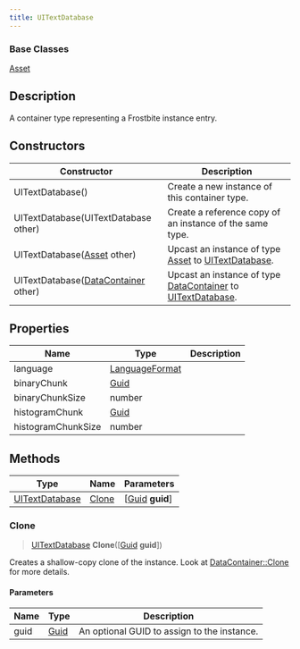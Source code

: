 ```yaml
---
title: UITextDatabase
---
```

### Base Classes

[Asset](/vext/ref/fb/asset/)

## Description

A container type representing a Frostbite instance entry.

## Constructors

| Constructor                                                               | Description                                                                                                         |
| ------------------------------------------------------------------------- | ------------------------------------------------------------------------------------------------------------------- |
| UITextDatabase()                                                          | Create a new instance of this container type.                                                                       |
| UITextDatabase(UITextDatabase other)                                      | Create a reference copy of an instance of the same type.                                                            |
| UITextDatabase([Asset](/vext/ref/fb/asset/) other)                                      | Upcast an instance of type [Asset](/vext/ref/fb/asset/) to [UITextDatabase](/vext/ref/fb/uitextdatabase/).                                      |
| UITextDatabase([DataContainer](/vext/ref/shared/class/datacontainer) other) | Upcast an instance of type [DataContainer](/vext/ref/shared/class/datacontainer) to [UITextDatabase](/vext/ref/fb/uitextdatabase/). |

## Properties

| Name               | Type                              | Description |
| ------------------ | --------------------------------- | ----------- |
| language           | [LanguageFormat](/vext/ref/fb/languageformat/)  |             |
| binaryChunk        | [Guid](/vext/ref/shared/class/guid) |             |
| binaryChunkSize    | number                            |             |
| histogramChunk     | [Guid](/vext/ref/shared/class/guid) |             |
| histogramChunkSize | number                            |             |

## Methods

| Type                             | Name            | Parameters                                     |
| -------------------------------- | --------------- | ---------------------------------------------- |
| [UITextDatabase](/vext/ref/fb/uitextdatabase/) | [Clone](#clone) | \[[Guid](/vext/ref/shared/class/guid) **guid**\] |

### Clone

> [UITextDatabase](/vext/ref/fb/uitextdatabase/) **Clone**(\[[Guid](/vext/ref/shared/class/guid) **guid**\])

Creates a shallow-copy clone of the instance. Look at [DataContainer::Clone](/vext/ref/shared/class/datacontainer#clone) for more details.

#### Parameters

| Name | Type         | Description                                 |
| ---- | ------------ | ------------------------------------------- |
| guid | [Guid](/vext/ref/shared/class/guid/) | An optional GUID to assign to the instance. |
